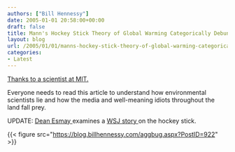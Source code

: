 ```yaml
---
authors: ["Bill Hennessy"]
date: 2005-01-01 20:58:00+00:00
draft: false
title: Mann's Hockey Stick Theory of Global Warming Categorically Debunked
layout: blog
url: /2005/01/01/manns-hockey-stick-theory-of-global-warming-categorically-debunked/
categories:
- Latest
---
```


[Thanks to a scientist at MIT.](https://www.technologyreview.com/articles/04/10/wo_muller101504.asp?p=1)




Everyone needs to read this article to understand how environmental scientists lie and how the media and well-meaning idiots throughout the land fall prey.




UPDATE: [Dean Esmay ](https://www.deanesmay.com/posts/1108742624.shtml)examines a [WSJ story ](https://www.opinionjournal.com/editorial/feature.html?id=110006314https://www.opinionjournal.com/editorial/feature.html?id=110006314)on the hockey stick.

{{< figure src="https://blog.billhennessy.com/aggbug.aspx?PostID=922" >}}

